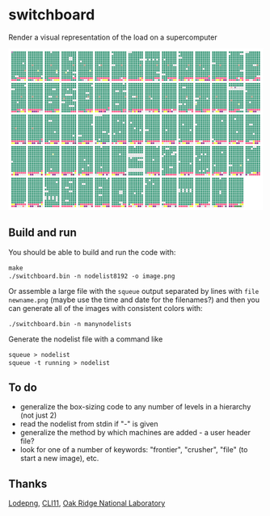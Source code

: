# switchboard
Render a visual representation of the load on a supercomputer

![sample](frontier8192x15.png?raw=true "Example of 8192-node job on Frontier")

## Build and run
You should be able to build and run the code with:

	make
	./switchboard.bin -n nodelist8192 -o image.png

Or assemble a large file with the `squeue` output separated by lines with `file newname.png` (maybe use the time and date for the filenames?) and then you can generate all of the images with consistent colors with:

	./switchboard.bin -n manynodelists

Generate the nodelist file with a command like

	squeue > nodelist
	squeue -t running > nodelist

## To do
* generalize the box-sizing code to any number of levels in a hierarchy (not just 2)
* read the nodelist from stdin if "-" is given
* generalize the method by which machines are added - a user header file?
* look for one of a number of keywords: "frontier", "crusher", "file" (to start a new image), etc.

## Thanks
[Lodepng](https://github.com/lvandeve/lodepng), [CLI11](https://github.com/CLIUtils/CLI11), [Oak Ridge National Laboratory](https://www.olcf.ornl.gov/)

